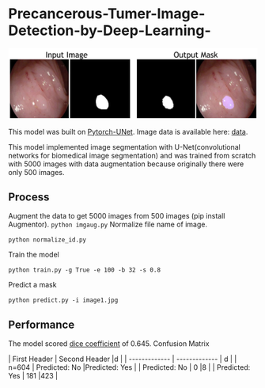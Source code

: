 # Precancerous-Tumer-Image-Detection-by-Deep-Learning-
<img src="demo.png">

This model was built on [Pytorch-UNet](https://github.com/milesial/Pytorch-UNet). Image data is available here: [data](https://polyp.grand-challenge.org/CVCClinicDB/).

This model implemented image segmentation with U-Net(convolutional networks for biomedical image segmentation) and was trained from scratch with 5000 images with data augmentation because originally there were only 500 images.

## Process
Augment the data to get 5000 images from 500 images (pip install Augmentor).
``
python imgaug.py
``
Normalize file name of image.
```
python normalize_id.py
```
Train the model
```
python train.py -g True -e 100 -b 32 -s 0.8
```
Predict a mask
```
python predict.py -i image1.jpg
```
## Performance
The model scored [dice coefficient](https://en.wikipedia.org/wiki/S%C3%B8rensen%E2%80%93Dice_coefficient) of 0.645.
Confusion Matrix


| First Header  | Second Header |d |
| ------------- | ------------- | d |
| n=604  | Predicted: No  |Predicted: Yes  |
| Predicted: No  | 0  |8 |
| Predicted: Yes  | 181  |423  |


